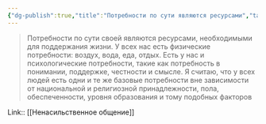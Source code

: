 ```yaml
---
{"dg-publish":true,"title":"Потребности по сути являются ресурсами","tags":["quotes"],"date":"2021-01-11T20:11:19+04:00","modified_at":"2023-03-13T20:37:21+04:00","alias":"Потребности по сути являются ресурсами","permalink":"/quotes/202101112012/","dgPassFrontmatter":true}
---
```



> Потребности по сути своей являются ресурсами, необходимыми для поддержания жизни. У всех нас есть физические потребности: воздух, вода, еда, отдых. Есть у нас и психологические потребности, такие как потребность в понимании, поддержке, честности и смысле. Я считаю, что у всех людей есть одни и те же базовые потребности вне зависимости от национальной и религиозной принадлежности, пола, обеспеченности, уровня образования и тому подобных факторов

Link:: [[Ненасильственное общение]]
